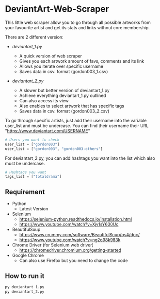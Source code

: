 # DeviantArt-Web-Scraper
This little web scraper allow you to go through all possible artworks from your favourite artist and get its stats and links without core membership.

There are 2 different version:
* _deviantart_1.py_
  * A quick version of web scraper
  * Gives you each artwork amount of favs, comments and its link
  * Allows you iterate over specific username
  * Saves data in csv. format (gordon003_1.csv)
  
* _deviantart_2.py_
  * A slower but better version of deviantart_1.py
  * Achieve everything deviantart_1.py outlined
  * Can also access its view
  * Also enables to select artwork that has specific tags
  * Saves data in csv. format (gordon003_2.csv)

To go through specific artists, just add their username into the variable user_list and must be undercase.
You can find their username their URL "https://www.deviantart.com/USERNAME"
```python
# Users you want to check
user_list = ["gordon003"]
user_list = ["gordon003", "gordon003-others"]
```

For deviantart_2.py, you can add hashtags you want into the list which also must be undercase.
```python
# Hashtags you want
tags_list = ["totaldrama"]
```

## Requirement
* Python
  * Latest Version
* Selenium
  * https://selenium-python.readthedocs.io/installation.html
  * https://www.youtube.com/watch?v=Xjv1sY630Uc
* BeautifulSoup
  * https://www.crummy.com/software/BeautifulSoup/bs4/doc/
  * https://www.youtube.com/watch?v=ng2o98k983k
* Chrome Driver (for Selenium web driver)
  * https://chromedriver.chromium.org/getting-started
* Google Chrome
  * Can also use Firefox but you need to change the code

## How to run it
```python
py deviantart_1.py
py deviantart_2.py
```
